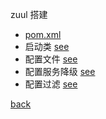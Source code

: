 zuul 搭建  
- [pom.xml](2/1.md)  
- 启动类 [see](2/2.md)  
- 配置文件 [see](2/3.md)  
- 配置服务降级 [see](2/4.md)  
- 配置过滤 [see](2/5.md)  

[back](../5.md)  